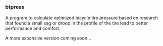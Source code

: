 
### btpress

A program to calculate optimized bicycle tire pressure based on research that found a small sag or droop in the profile of the tire lead to better performance and comfort.

A more expansive version coming soon...
